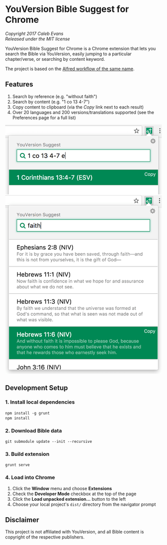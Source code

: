 # YouVersion Bible Suggest for Chrome

_Copyright 2017 Caleb Evans_  
_Released under the MIT license_

YouVersion Bible Suggest for Chrome is a Chrome extension that lets you search the
Bible via YouVersion, easily jumping to a particular chapter/verse, or searching
by content keyword.

The project is based on the [Alfred workflow of the same name][yvs].

[yvs]: https://github.com/caleb531/youversion-suggest-alfred

## Features

1. Search by reference (e.g. "without faith")
2. Search by content (e.g. "1 co 13 4-7")
3. Copy content to clipboard (via the _Copy_ link next to each result)
4. Over 20 languages and 200 versions/translations supported
   (see the Preferences page for a full list)

![Searching by reference](screenshot-reference.png)
![Searching by content](screenshot-content.png)

## Development Setup

### 1. Install local dependencies

```
npm install -g grunt
npm install
```

### 2. Download Bible data

```
git submodule update --init --recursive
```

### 3. Build extension

```
grunt serve
```

### 4. Load into Chrome

1. Click the **Window** menu and choose **Extensions**
2. Check the **Developer Mode** checkbox at the top of the page
3. Click the **Load unpacked extension...** button to the left
4. Choose your local project's `dist/` directory from the navigator prompt

## Disclaimer

This project is not affiliated with YouVersion, and all Bible content is
copyright of the respective publishers.
